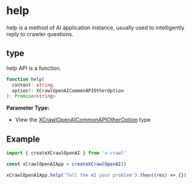 # help

help is a method of AI application instance, usually used to intelligently reply to crawler questions.

## type

help API is a function.

```ts
function help(
  content: string,
  option?: XCrawlOpenAICommonAPIOtherOption
): Promise<string>
```

**Parameter Type:**

- View the [XCrawlOpenAICommonAPIOtherOption](/type/crawl-openai-other-config#crawlopenaicommonapiotheroption) type

## Example

```js
import { createXCrawlOpenAI } from 'x-crawl'

const xCrawlOpenAIApp = createXCrawlOpenAI()

xCrawlOpenAIApp.help('Tell the AI your problem').then((res) => {})
```
